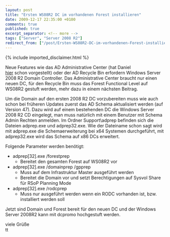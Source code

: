 ```yaml
---
layout: post
title: "Ersten WS08R2 DC im vorhandenen Forest installieren"
date: 2009-12-17 22:35:00 +0100
comments: true
published: true
excerpt_separator: <!-- more -->
tags: ["Server", "Server 2008 R2"]
redirect_from: ["/post/Ersten-WS08R2-DC-im-vorhandenen-Forest-installieren", "/post/ersten-ws08r2-dc-im-vorhandenen-forest-installieren"]
---
```

<!-- more -->
{% include imported_disclaimer.html %}
<p>Neue Features wie das AD Administrative Center (hat Daniel <a href="/post/Active-Directory-Verwaltungscenter.aspx">hier</a>&nbsp;schon&nbsp;vorgestellt)&nbsp;oder der AD Recycle Bin erfordern Windows Server 2008 R2 Domain Controller. Das Administrative Center braucht nur einen neuen DC, f&uuml;r den Recycle Bin muss das Forest Functional Level auf WS08R2 gestuft werden, mehr dazu in einem n&auml;chsten Beitrag.</p>
<p>Um die Domain auf den ersten 2008 R2 DC vorzubereiten muss wie auch schon bei fr&uuml;heren Updates zuerst das AD Schema aktualisiert werden (auf Version 47). Dazu wird auf einem bestehenden DC die Windows Server 2008 R2 CD eingelegt, man muss nat&uuml;rlich mit einem Benutzer mit Schema Admin Rechten anmelden. Im Ordner Support\adprep befinden sich die Dateien adprep.exe und adprep32.exe. Wie der Dateiname schon sagt wird mit adprep.exe die Schemaerweiterung bei x64 Systemen durchgef&uuml;hrt, mit adprep32.exe wird das Schema auf x86 DCs erweitert.</p>
<p>Folgende Parameter werden ben&ouml;tigt:</p>
<ul>
<li>adprep[32].exe /forestprep 
<ul>
<li>Bereitet den gesamten Forest auf WS08R2 vor</li>
</ul>
</li>
<li>adprep[32].exe /domainprep /gpprep 
<ul>
<li>Muss auf dem Infrastruktur Master ausgef&uuml;hrt werden</li>
<li>Bereitet die Domain vor und setzt Berechtigungen auf Sysvol Share f&uuml;r RSoP Planning Mode</li>
</ul>
</li>
<li>adprep[32].exe /rodcprep 
<ul>
<li>Muss nur ausgef&uuml;hrt werden wenn ein RODC vorhanden ist, bzw. installiert werden soll</li>
</ul>
</li>
</ul>
<p>Jetzt sind Domain und Forest bereit f&uuml;r den neuen DC und der Windows Server 2008R2 kann mit dcpromo hochgestuft werden.</p>
<p>viele Gr&uuml;&szlig;e <br />tt</p>

